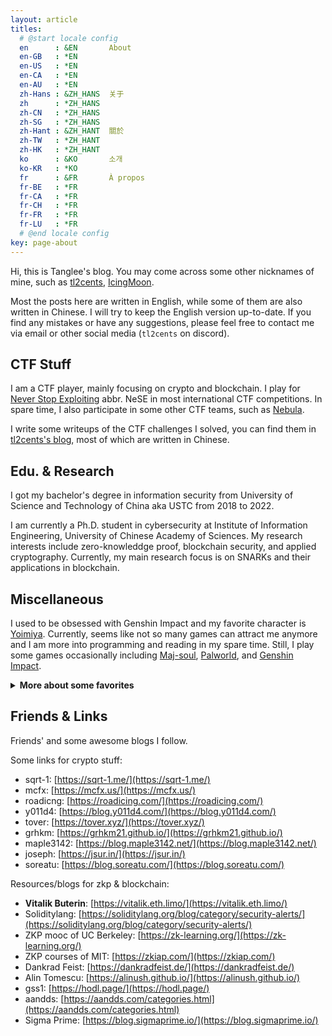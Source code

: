 ```yaml
---
layout: article
titles:
  # @start locale config
  en      : &EN       About
  en-GB   : *EN
  en-US   : *EN
  en-CA   : *EN
  en-AU   : *EN
  zh-Hans : &ZH_HANS  关于
  zh      : *ZH_HANS
  zh-CN   : *ZH_HANS
  zh-SG   : *ZH_HANS
  zh-Hant : &ZH_HANT  關於
  zh-TW   : *ZH_HANT
  zh-HK   : *ZH_HANT
  ko      : &KO       소개
  ko-KR   : *KO
  fr      : &FR       À propos
  fr-BE   : *FR
  fr-CA   : *FR
  fr-CH   : *FR
  fr-FR   : *FR
  fr-LU   : *FR
  # @end locale config
key: page-about
---
```


Hi, this is Tanglee's blog. You may come across some other nicknames of mine, such as [tl2cents](https://github.com/tl2cents), [IcingMoon](https://cryptohack.org/user/IcingMoon/).

Most the posts here are written in English, while some of them are also written in Chinese. I will try to keep the English version up-to-date. If you find any mistakes or have any suggestions, please feel free to contact me via email or other social media (`tl2cents` on discord).

## CTF Stuff

I am a CTF player, mainly focusing on crypto and blockchain. I play for [Never Stop Exploiting](https://nese.team/) abbr. NeSE in most international CTF competitions. In spare time, I also participate in some other CTF teams, such as [Nebula](https://ctftime.org/team/168863/).

I write some writeups of the CTF challenges I solved, you can find them in [tl2cents's blog](https://tl2cents.github.io/), most of which are written in Chinese. 

## Edu. & Research

I got my bachelor's degree in information security from University of Science and Technology of China aka USTC from 2018 to 2022.

I am currently a Ph.D. student in cybersecurity at Institute of Information Engineering, University of Chinese Academy of Sciences. My research interests include zero-knowleddge proof, blockchain security, and applied cryptography. Currently, my main research focus is on SNARKs and their applications in blockchain.

## Miscellaneous

I used to be obsessed with Genshin Impact and my favorite character is [Yoimiya](https://genshin.hoyoverse.com/en/character/inazuma?char=2). Currently, seems like not so many games can attract me anymore and I am more into programming and reading in my spare time. Still, I play some games occasionally including [Maj-soul](https://www.maj-soul.com/), [Palworld](https://store.steampowered.com/app/1623730/Palworld/), and [Genshin Impact](https://genshin.mihoyo.com/en/).

<details>
<summary><b>More about some favorites</b></summary>
<ul>
  <li>
    Songs recently falling into: <a href="https://www.youtube.com/watch?v=-h_yBTriuaY">24/7,365</a>
    <br>
    <iframe width="560" height="315" src="https://www.youtube.com/embed/-h_yBTriuaY?si=HjH467Vbo16TiH-J" title="YouTube video player" frameborder="0" allow="accelerometer; autoplay; clipboard-write; encrypted-media; gyroscope; picture-in-picture; web-share" referrerpolicy="strict-origin-when-cross-origin" allowfullscreen></iframe>
  </li>
  <li>
    Favorite Band: <a href="https://www.coldplay.com/">Coldplay</a>
    <br>
    <iframe width="560" height="315" src="https://www.youtube-nocookie.com/embed/igG7kfjTvVQ?si=gP4JbqTCRqZUNAdb" title="YouTube video player" frameborder="0" allow="accelerometer; autoplay; clipboard-write; encrypted-media; gyroscope; picture-in-picture; web-share" referrerpolicy="strict-origin-when-cross-origin" allowfullscreen></iframe>
  </li>
  <li>
    Favorite Male Singer: <a href="https://www.youtube.com/channel/UCYrPdQonkZ4sTE7_u14zVjg">Jay Chou</a>
    <br>
    <iframe width="560" height="315" src="https://www.youtube.com/embed/IoCoIxkGkVw?si=vPnvDN1xdl0VNaVr" title="YouTube video player" frameborder="0" allow="accelerometer; autoplay; clipboard-write; encrypted-media; gyroscope; picture-in-picture; web-share" referrerpolicy="strict-origin-when-cross-origin" allowfullscreen></iframe>
  </li>
  <li>
    Favorite Female Singer: <a href="https://www.taylorswift.com/">Taylor Swift</a>
    <br>
    <iframe width="560" height="315" src="https://www.youtube.com/embed/cMPEd8m79Hw?si=ZVJAwmO8tVkl8qjL" title="YouTube video player" frameborder="0" allow="accelerometer; autoplay; clipboard-write; encrypted-media; gyroscope; picture-in-picture; web-share" referrerpolicy="strict-origin-when-cross-origin" allowfullscreen></iframe>
  </li>
  <li>
    Favorite Movies: <a href="https://www.imdb.com/title/tt0046250/">Roman Holiday</a> by William Wyler, <a href="https://www.imdb.com/title/tt0146271/">April Story</a> by Shunji Iwai, <a href="https://www.imdb.com/title/tt0120731/">The Legend of 1900</a> by Giuseppe Tornatore...
  </li>
</ul>
</details>

## Friends & Links

Friends' and some awesome blogs I follow.

Some links for crypto stuff:

- sqrt-1: [https://sqrt-1.me/](https://sqrt-1.me/)
- mcfx: [https://mcfx.us/](https://mcfx.us/)
- roadicng: [https://roadicing.com/](https://roadicing.com/)
- y011d4: [https://blog.y011d4.com/](https://blog.y011d4.com/)
- tover: [https://tover.xyz/](https://tover.xyz/)
- grhkm: [https://grhkm21.github.io/](https://grhkm21.github.io/)
- maple3142: [https://blog.maple3142.net/](https://blog.maple3142.net/)
- joseph: [https://jsur.in/](https://jsur.in/)
- soreatu: [https://blog.soreatu.com/](https://blog.soreatu.com/)


Resources/blogs for zkp & blockchain:

- **Vitalik Buterin**: [https://vitalik.eth.limo/](https://vitalik.eth.limo/)
- Soliditylang: [https://soliditylang.org/blog/category/security-alerts/](https://soliditylang.org/blog/category/security-alerts/)
- ZKP mooc of UC Berkeley: [https://zk-learning.org/](https://zk-learning.org/)
- ZKP courses of MIT: [https://zkiap.com/](https://zkiap.com/)
- Dankrad Feist: [https://dankradfeist.de/](https://dankradfeist.de/)
- Alin Tomescu: [https://alinush.github.io/](https://alinush.github.io/)
- gss1: [https://hodl.page/](https://hodl.page/)
- aandds: [https://aandds.com/categories.html](https://aandds.com/categories.html)
- Sigma Prime: [https://blog.sigmaprime.io/](https://blog.sigmaprime.io/)
